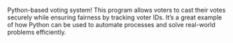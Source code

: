 Python-based voting system! This program allows voters to cast their votes securely while ensuring fairness by tracking voter IDs. It’s a great example of how Python can be used to automate processes and solve real-world problems efficiently.
